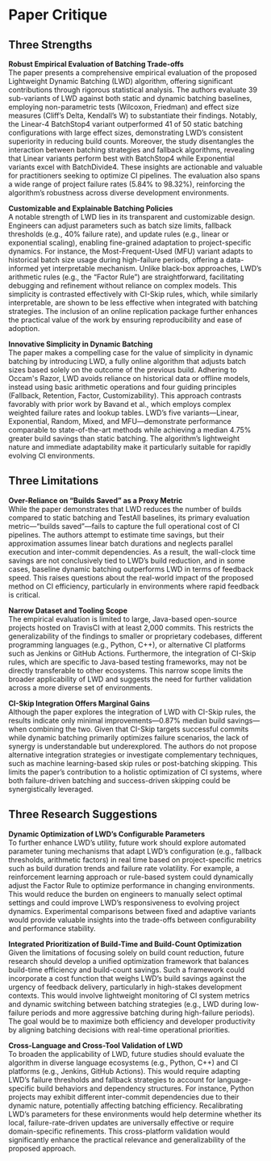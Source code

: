 # Paper Critique

## Three Strengths

**Robust Empirical Evaluation of Batching Trade-offs**  
The paper presents a comprehensive empirical evaluation of the proposed Lightweight Dynamic Batching (LWD) algorithm, offering significant contributions through rigorous statistical analysis. The authors evaluate 39 sub-variants of LWD against both static and dynamic batching baselines, employing non-parametric tests (Wilcoxon, Friedman) and effect size measures (Cliff’s Delta, Kendall’s W) to substantiate their findings. Notably, the Linear-4 BatchStop4 variant outperformed 41 of 50 static batching configurations with large effect sizes, demonstrating LWD’s consistent superiority in reducing build counts. Moreover, the study disentangles the interaction between batching strategies and fallback algorithms, revealing that Linear variants perform best with BatchStop4 while Exponential variants excel with BatchDivide4. These insights are actionable and valuable for practitioners seeking to optimize CI pipelines. The evaluation also spans a wide range of project failure rates (5.84% to 98.32%), reinforcing the algorithm’s robustness across diverse development environments.

**Customizable and Explainable Batching Policies**  
A notable strength of LWD lies in its transparent and customizable design. Engineers can adjust parameters such as batch size limits, fallback thresholds (e.g., 40% failure rate), and update rules (e.g., linear or exponential scaling), enabling fine-grained adaptation to project-specific dynamics. For instance, the Most-Frequent-Used (MFU) variant adapts to historical batch size usage during high-failure periods, offering a data-informed yet interpretable mechanism. Unlike black-box approaches, LWD’s arithmetic rules (e.g., the “Factor Rule”) are straightforward, facilitating debugging and refinement without reliance on complex models. This simplicity is contrasted effectively with CI-Skip rules, which, while similarly interpretable, are shown to be less effective when integrated with batching strategies. The inclusion of an online replication package further enhances the practical value of the work by ensuring reproducibility and ease of adoption.

**Innovative Simplicity in Dynamic Batching**  
The paper makes a compelling case for the value of simplicity in dynamic batching by introducing LWD, a fully online algorithm that adjusts batch sizes based solely on the outcome of the previous build. Adhering to Occam's Razor, LWD avoids reliance on historical data or offline models, instead using basic arithmetic operations and four guiding principles (Fallback, Retention, Factor, Customizability). This approach contrasts favorably with prior work by Bavand et al., which employs complex weighted failure rates and lookup tables. LWD’s five variants—Linear, Exponential, Random, Mixed, and MFU—demonstrate performance comparable to state-of-the-art methods while achieving a median 4.75% greater build savings than static batching. The algorithm’s lightweight nature and immediate adaptability make it particularly suitable for rapidly evolving CI environments.

## Three Limitations

**Over-Reliance on “Builds Saved” as a Proxy Metric**  
While the paper demonstrates that LWD reduces the number of builds compared to static batching and TestAll baselines, its primary evaluation metric—“builds saved”—fails to capture the full operational cost of CI pipelines. The authors attempt to estimate time savings, but their approximation assumes linear batch durations and neglects parallel execution and inter-commit dependencies. As a result, the wall-clock time savings are not conclusively tied to LWD’s build reduction, and in some cases, baseline dynamic batching outperforms LWD in terms of feedback speed. This raises questions about the real-world impact of the proposed method on CI efficiency, particularly in environments where rapid feedback is critical.

**Narrow Dataset and Tooling Scope**  
The empirical evaluation is limited to large, Java-based open-source projects hosted on TravisCI with at least 2,000 commits. This restricts the generalizability of the findings to smaller or proprietary codebases, different programming languages (e.g., Python, C++), or alternative CI platforms such as Jenkins or GitHub Actions. Furthermore, the integration of CI-Skip rules, which are specific to Java-based testing frameworks, may not be directly transferable to other ecosystems. This narrow scope limits the broader applicability of LWD and suggests the need for further validation across a more diverse set of environments.

**CI-Skip Integration Offers Marginal Gains**  
Although the paper explores the integration of LWD with CI-Skip rules, the results indicate only minimal improvements—0.87% median build savings—when combining the two. Given that CI-Skip targets successful commits while dynamic batching primarily optimizes failure scenarios, the lack of synergy is understandable but underexplored. The authors do not propose alternative integration strategies or investigate complementary techniques, such as machine learning-based skip rules or post-batching skipping. This limits the paper’s contribution to a holistic optimization of CI systems, where both failure-driven batching and success-driven skipping could be synergistically leveraged.

## Three Research Suggestions

**Dynamic Optimization of LWD’s Configurable Parameters**  
To further enhance LWD’s utility, future work should explore automated parameter tuning mechanisms that adapt LWD’s configuration (e.g., fallback thresholds, arithmetic factors) in real time based on project-specific metrics such as build duration trends and failure rate volatility. For example, a reinforcement learning approach or rule-based system could dynamically adjust the Factor Rule to optimize performance in changing environments. This would reduce the burden on engineers to manually select optimal settings and could improve LWD’s responsiveness to evolving project dynamics. Experimental comparisons between fixed and adaptive variants would provide valuable insights into the trade-offs between configurability and performance stability.

**Integrated Prioritization of Build-Time and Build-Count Optimization**  
Given the limitations of focusing solely on build count reduction, future research should develop a unified optimization framework that balances build-time efficiency and build-count savings. Such a framework could incorporate a cost function that weighs LWD’s build savings against the urgency of feedback delivery, particularly in high-stakes development contexts. This would involve lightweight monitoring of CI system metrics and dynamic switching between batching strategies (e.g., LWD during low-failure periods and more aggressive batching during high-failure periods). The goal would be to maximize both efficiency and developer productivity by aligning batching decisions with real-time operational priorities.

**Cross-Language and Cross-Tool Validation of LWD**  
To broaden the applicability of LWD, future studies should evaluate the algorithm in diverse language ecosystems (e.g., Python, C++) and CI platforms (e.g., Jenkins, GitHub Actions). This would require adapting LWD’s failure thresholds and fallback strategies to account for language-specific build behaviors and dependency structures. For instance, Python projects may exhibit different inter-commit dependencies due to their dynamic nature, potentially affecting batching efficiency. Recalibrating LWD’s parameters for these environments would help determine whether its local, failure-rate-driven updates are universally effective or require domain-specific refinements. This cross-platform validation would significantly enhance the practical relevance and generalizability of the proposed approach.